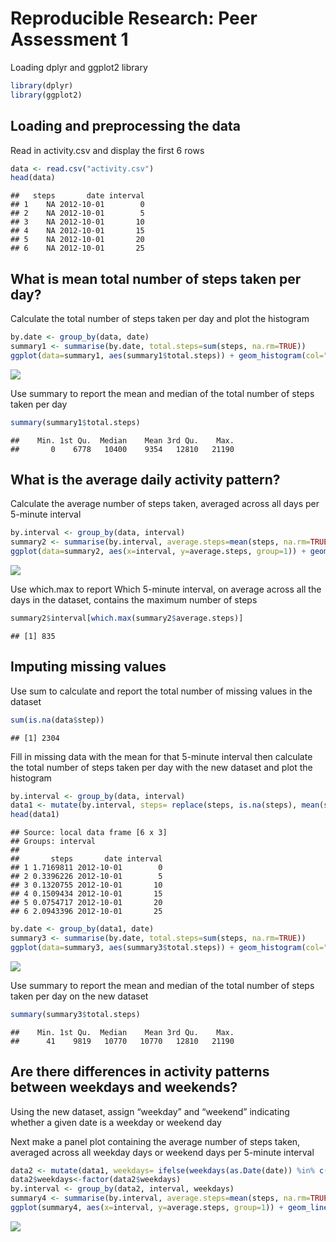 # Reproducible Research: Peer Assessment 1

Loading dplyr and ggplot2 library


```r
library(dplyr)
library(ggplot2)
```

## Loading and preprocessing the data

Read in activity.csv and display the first 6 rows


```r
data <- read.csv("activity.csv")
head(data)
```

```
##   steps       date interval
## 1    NA 2012-10-01        0
## 2    NA 2012-10-01        5
## 3    NA 2012-10-01       10
## 4    NA 2012-10-01       15
## 5    NA 2012-10-01       20
## 6    NA 2012-10-01       25
```

## What is mean total number of steps taken per day?

Calculate the total number of steps taken per day and plot the histogram


```r
by.date <- group_by(data, date)
summary1 <- summarise(by.date, total.steps=sum(steps, na.rm=TRUE))
ggplot(data=summary1, aes(summary1$total.steps)) + geom_histogram(col="red", fill="green") + labs(title="Total Number of Steps Taken Each Day") + labs(x="Total Number of Steps", y="Count")
```

![](PA1_template_files/figure-html/unnamed-chunk-3-1.png) 

Use summary to report the mean and median of the total number of steps taken per day


```r
summary(summary1$total.steps)
```

```
##    Min. 1st Qu.  Median    Mean 3rd Qu.    Max. 
##       0    6778   10400    9354   12810   21190
```

## What is the average daily activity pattern?

Calculate the average number of steps taken, averaged across all days per 5-minute interval


```r
by.interval <- group_by(data, interval)
summary2 <- summarise(by.interval, average.steps=mean(steps, na.rm=TRUE))
ggplot(data=summary2, aes(x=interval, y=average.steps, group=1)) + geom_line() + xlab("5-Minute Interval") + ylab("Average Number of Steps Taken Across All Days") + ggtitle("Average Number of Steps Taken Across All Days at 5-Minute Interval")
```

![](Coursera-RepResearch-Project1/figures/unnamed-chunk-1.png) 

Use which.max to report Which 5-minute interval, on average across all the days in the dataset, contains the maximum number of steps


```r
summary2$interval[which.max(summary2$average.steps)]
```

```
## [1] 835
```

## Imputing missing values

Use sum to calculate and report the total number of missing values in the dataset 


```r
sum(is.na(data$step))
```

```
## [1] 2304
```

Fill in missing data with the mean for that 5-minute interval then calculate the total number of steps taken per day with the new dataset and plot the histogram


```r
by.interval <- group_by(data, interval)
data1 <- mutate(by.interval, steps= replace(steps, is.na(steps), mean(steps, na.rm=TRUE)))
head(data1)
```

```
## Source: local data frame [6 x 3]
## Groups: interval
## 
##       steps       date interval
## 1 1.7169811 2012-10-01        0
## 2 0.3396226 2012-10-01        5
## 3 0.1320755 2012-10-01       10
## 4 0.1509434 2012-10-01       15
## 5 0.0754717 2012-10-01       20
## 6 2.0943396 2012-10-01       25
```

```r
by.date <- group_by(data1, date)
summary3 <- summarise(by.date, total.steps=sum(steps, na.rm=TRUE))
ggplot(data=summary3, aes(summary3$total.steps)) + geom_histogram(col="red", fill="green") + labs(title="Total Number of Steps Taken Each Day") + labs(x="Total Number of Steps", y="Count")
```

![](PA1_template_files/figure-html/unnamed-chunk-8-1.png) 

Use summary to report the mean and median of the total number of steps taken per day on the new dataset


```r
summary(summary3$total.steps)
```

```
##    Min. 1st Qu.  Median    Mean 3rd Qu.    Max. 
##      41    9819   10770   10770   12810   21190
```

## Are there differences in activity patterns between weekdays and weekends?

Using the new dataset, assign “weekday” and “weekend” indicating whether a given date is a weekday or weekend day

Next make a panel plot containing the average number of steps taken, averaged across all weekday days or weekend days per 5-minute interval


```r
data2 <- mutate(data1, weekdays= ifelse(weekdays(as.Date(date)) %in% c('Saturday','Sunday'), "weekend", "weekday"))
data2$weekdays<-factor(data2$weekdays)
by.interval <- group_by(data2, interval, weekdays)
summary4 <- summarise(by.interval, average.steps=mean(steps, na.rm=TRUE))
ggplot(summary4, aes(x=interval, y=average.steps, group=1)) + geom_line()  + geom_line() + xlab("5-Minute Interval") + ylab("Average Number of Steps Taken Across All Days") + ggtitle("Average Number of Steps Taken Across All Days at 5-Minute Interval") + facet_wrap(~weekdays, ncol=1)
```

![](PA1_template_files/figure-html/unnamed-chunk-10-1.png) 
